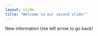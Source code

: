 ```yaml
---
layout: slide
title: "Welcome to our second slide!"
---
```

New information
Use left arrow to go back!
